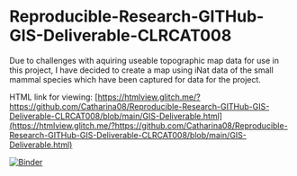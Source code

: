 # Reproducible-Research-GITHub-GIS-Deliverable-CLRCAT008

Due to challenges with aquiring useable topographic map data for use in this project, I have decided to create a map using iNat data of the small mammal species which have been captured for data for the project.


HTML link for viewing: [https://htmlview.glitch.me/?https://github.com/Catharina08/Reproducible-Research-GITHub-GIS-Deliverable-CLRCAT008/blob/main/GIS-Deliverable.html](https://htmlview.glitch.me/?https://github.com/Catharina08/Reproducible-Research-GITHub-GIS-Deliverable-CLRCAT008/blob/main/GIS-Deliverable.html)

[![Binder](https://mybinder.org/badge_logo.svg)](https://mybinder.org/v2/gh/Catharina08/Reproducible-Research-GITHub-GIS-Deliverable-CLRCAT008/HEAD)
